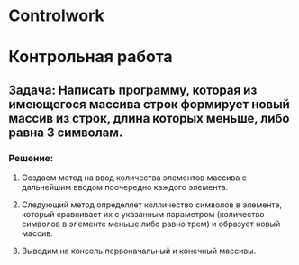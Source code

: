 # Controlwork
# Контрольная работа

## Задача: Написать программу, которая из имеющегося массива строк формирует новый массив из строк, длина которых меньше, либо равна 3 символам. 


### Решение:

1. Создаем метод на ввод количества элементов массива с дальнейшим вводом поочередно каждого элемента. 

2. Следующий метод определяет колличество символов в элементе, который сравнивает их с указанным параметром (количество символов в элементе меньше либо равно трем) и образует новый массив.

3. Выводим на консоль первоначальный и конечный массивы.
